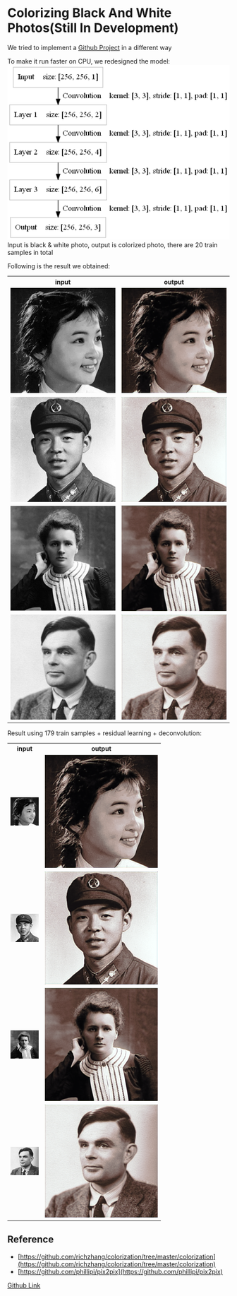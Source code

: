 Colorizing Black And White Photos(Still In Development)
====
We tried to implement a [Github Project](https://github.com/emilwallner/Coloring-greyscale-images-in-Keras) in a different way

To make it run faster on CPU, we redesigned the model:
<br><img src="files/model.png" max-width="500px" /><br>
Input is black & white photo, output is colorized photo, there are 20 train samples in total

Following is the result we obtained:
<table>
<tr><th>input</th><th>output</th></tr>	
<tr><td><img src="files/Predict/group2/chengmei.png" /></td>
<td><img src="files/output/chengmei.png" /></td></tr>
<tr><td><img src="files/Predict/group2/leifeng.png" /></td>
<td><img src="files/output/leifeng.png" /></td></tr>
<tr><td><img src="files/Predict/group2/marie_curie.png" /></td>
<td><img src="files/output/marie_curie.png" /></td></tr>
<tr><td><img src="files/Predict/group2/turing.png" /></td>
<td><img src="files/output/turing.png" /></td></tr>
<!--
<tr><td><img src="files/Predict/group1/0fAtAB.jpg" /></td>
<td><img src="files/output/0fAtAB.png" /></td></tr>
<tr><td><img src="files/Predict/group1/1QejlL.jpg" /></td>
<td><img src="files/output/1QejlL.png" /></td></tr>
<tr><td><img src="files/Predict/group1/6v14hm.jpg" /></td>
<td><img src="files/output/6v14hm.png" /></td></tr>
<tr><td><img src="files/Predict/group1/7Vizcm.jpg" /></td>
<td><img src="files/output/7Vizcm.png" /></td></tr>
-->
</table>

Result using 179 train samples + residual learning + deconvolution:
<table>
<tr><th>input</th><th>output</th></tr>	
<tr><td><img src="files/Predict/64/chengmei.png" /></td>
<td><img src="files/output/chengmei.png" /></td></tr>
<tr><td><img src="files/Predict/64/leifeng.png" /></td>
<td><img src="files/output/leifeng.png" /></td></tr>
<tr><td><img src="files/Predict/64/marie_curie.png" /></td>
<td><img src="files/output/marie_curie.png" /></td></tr>
<tr><td><img src="files/Predict/64/turing.png" /></td>
<td><img src="files/output/turing.png" /></td></tr>
</table>

Reference
----
* [https://github.com/richzhang/colorization/tree/master/colorization](https://github.com/richzhang/colorization/tree/master/colorization)
* [https://github.com/phillipi/pix2pix](https://github.com/phillipi/pix2pix)

[Github Link](https://github.com/microic/niy/tree/master/examples/colorizing_photos)